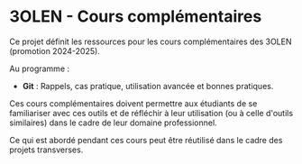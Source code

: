 # 3OLEN - Cours complémentaires

Ce projet définit les ressources pour les cours complémentaires des 3OLEN (promotion 2024-2025).

Au programme :
- **Git** : Rappels, cas pratique, utilisation avancée et bonnes pratiques.

Ces cours complémentaires doivent permettre aux étudiants de se familiariser avec ces outils et de réfléchir à leur
utilisation (ou à celle d'outils similaires) dans le cadre de leur domaine professionnel.

Ce qui est abordé pendant ces cours peut être réutilisé dans le cadre des projets transverses.
